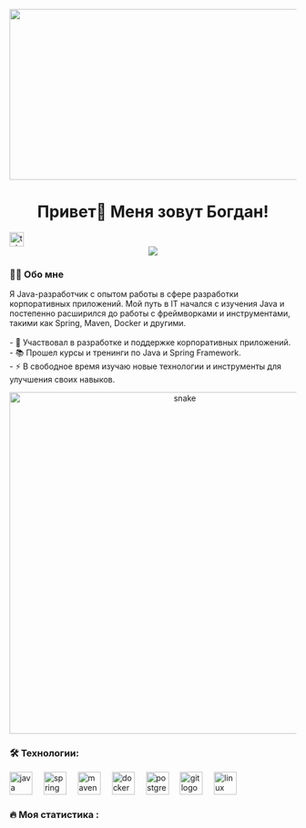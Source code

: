 <br clear="both">
<div align="center">
    <img height="300" width="600"
         src="https://gifs.obs.ru-moscow-1.hc.sbercloud.ru/b730647a19e6e8f212c241689de52c42ef42433afcebad37095d0cad8c20e671.gif"/>
</div>
<h1 align="center">Привет👋 Меня зовут Богдан!</h1>
 <a href="https://t.me/BogdanPryadko" target="_blank"> <img
        src="https://img.shields.io/static/v1?message=Telegram&logo=telegram&label=&color=2CA5E0&logoColor=white&labelColor=&style=for-the-badge"
        height="25" alt="telegram logo"/> </a>
</div>
<div align="center">
    <img src="https://visitor-badge.laobi.icu/badge?page_id=filimonovalexey.filimonovalexey&"/>
</div>
<h3 align="left">👩‍💻 Обо мне</h3>
<p align="left">Я Java-разработчик с опытом работы в сфере разработки корпоративных приложений. Мой путь в IT начался с
    изучения Java и постепенно расширился до работы с фреймворками и инструментами, такими как Spring, Maven, Docker и
    другими.<br><br>- 🔭 Участвовал в разработке и поддержке корпоративных приложений.<br>- 📚 Прошел курсы и тренинги по
    Java и Spring Framework.<br>- ⚡ В свободное время изучаю новые технологии и инструменты для улучшения своих навыков.
</p>

<p align="center"><img width="600" src="assets/github-snake.svg" alt="snake"/></p>
<h3 align="left">🛠 Технологии:</h3>
<div align="left"><img src="https://cdn.jsdelivr.net/gh/devicons/devicon/icons/java/java-original.svg" height="40"
                       alt="java logo"/> <img width="12"/> <img
        src="https://cdn.jsdelivr.net/gh/devicons/devicon/icons/spring/spring-original.svg" height="40"
        alt="spring logo"/> <img width="12"/> <img
        src="https://cdn.jsdelivr.net/gh/devicons/devicon/icons/maven/maven-original.svg" height="40" alt="maven logo"/>
    <img width="12"/> <img src="https://cdn.jsdelivr.net/gh/devicons/devicon/icons/docker/docker-original.svg"
                           height="40" alt="docker logo"/> <img width="12"/> <img
            src="https://cdn.jsdelivr.net/gh/devicons/devicon/icons/postgresql/postgresql-original.svg" height="40"
            alt="postgresql logo"/> <img width="12"/> <img
            src="https://cdn.jsdelivr.net/gh/devicons/devicon/icons/git/git-original.svg" height="40" alt="git logo"/>
    <img width="12"/> <img src="https://cdn.jsdelivr.net/gh/devicons/devicon/icons/linux/linux-original.svg" height="40"
                           alt="linux logo"/>
</div>

<h3 align="left">🔥 Моя статистика :</h3>

